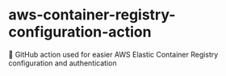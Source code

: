 # aws-container-registry-configuration-action
🍦 GitHub action used for easier AWS Elastic Container Registry configuration and authentication
